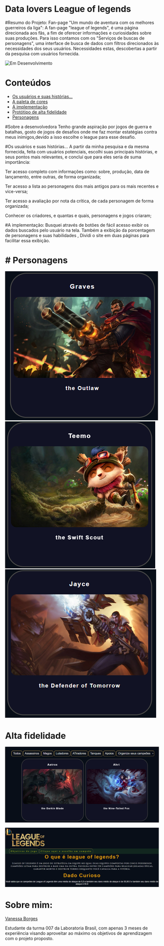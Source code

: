 # Data lovers League of legends

#Resumo do Projeto:
Fan-page "Um mundo de aventura com os melhores guerreiros da liga":
A fan-page "league of legends", é uma página direcionada aos fãs, a fim de oferecer informações e curiosidades sobre suas produções. Para isso contamos com os "Serviços de buscas de personagens", uma interface de busca de dados com filtros direcionados às necessidades dos seus usuários. Necessidades estas, descobertas a partir da pesquisa com usuários fornecida.


![ Em Desenvolvimento](http://img.shields.io/static/v1?label=STATUS&message=EM%20DESENVOLVIMENTO&color=GREEN&style=for-the-badge)

# Conteúdos
* [Os usuários e suas histórias...](#os-usuários-e-suas-histórias)
* [A paleta de cores](#a-paleta-de-cores)
* [A implementação](#a-implementação)
* [Protótipo de alta fidelidade](#protótipo-de-alta-fidelidade)
* [Personagens](#personagens)

#Sobre a desenvolvedora
Tenho grande aspiração por jogos de guerra e batalhas, gosto de jogos de desafios onde me faz montar estatégias contra meus inimigos,devido a isso escolhe o league para esse desafio.

#Os usuários e suas histórias...
A partir da minha  pesquisa e da mesma fornecida, feita com usuários potenciais, escolhi suas principais histórias, e seus pontos mais relevantes, e concluí que para eles seria de suma importância:

Ter acesso completo com informações como: sobre, produção, data de lançamento, entre outras, de forma organizada;

Ter acesso a lista ao personagens dos mais antigos para os mais recentes e vice-versa;

Ter acesso a avaliação por nota da crítica, de cada personagem de forma organizada;

Conhecer os criadores, e quantas e quais, personagens e jogos criaram;

#A implementação:
Busquei através de botões de fácil acesso exibir os dados buscados pelo usuário na tela. Também a exibição da porcentagem de personagens e suas habilidades , Dividi o site em duas páginas para facilitar essa exibição.

# # Personagens
![Protótipo 01](src/atirador.png)
![Protótipo 01](src/atirador3.png)
![Protótipo 01](src/atirador2.png)




# Alta fidelidade
![Protótipo 02](src/altafidelidade2.png)

![Protótipo 03](src/altafidelidade.png)



# Sobre mim:
[Vanessa Borges](https://github.com/vanessavb92)

Estudante da turma 007 da Laboratoria Brasil, com apenas 3 meses de experiência visando aproveitar ao máximo os objetivos de aprendizagem com o projeto proposto.





